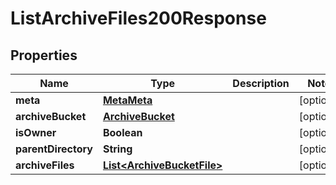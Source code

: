 

# ListArchiveFiles200Response


## Properties

| Name | Type | Description | Notes |
|------------ | ------------- | ------------- | -------------|
|**meta** | [**MetaMeta**](MetaMeta.md) |  |  [optional] |
|**archiveBucket** | [**ArchiveBucket**](ArchiveBucket.md) |  |  [optional] |
|**isOwner** | **Boolean** |  |  [optional] |
|**parentDirectory** | **String** |  |  [optional] |
|**archiveFiles** | [**List&lt;ArchiveBucketFile&gt;**](ArchiveBucketFile.md) |  |  [optional] |



